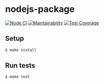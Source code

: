 # nodejs-package

[![Node CI](https://github.com/k-onrad/nodejs-package/workflows/Node%20CI/badge.svg)](https://github.com/k-onrad/nodejs-package/actions)
[![Maintainability](https://api.codeclimate.com/v1/badges/5869f41145b4284a1806/maintainability)](https://codeclimate.com/github/k-onrad/nodejs-package/maintainability)
[![Test Coverage](https://api.codeclimate.com/v1/badges/5869f41145b4284a1806/test_coverage)](https://codeclimate.com/github/k-onrad/nodejs-package/test_coverage)

## Setup

```sh
$ make install
```

## Run tests

```sh
$ make test
```
